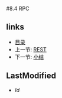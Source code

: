 #8.4 RPC
## links
   * [目录](<preface.md>)
   * 上一节: [REST](<8.3.md>)
   * 下一节: [小结](<8.5.md>)

## LastModified 
   * $Id$